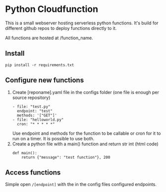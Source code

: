 # Python Cloudfunction

This is a small webserver hosting serverless python functions. It's build for different github repos to deploy functions directly to it.
  
All functions are hosted at /function_name.  

## Install
```
pip install -r requirements.txt
```

## Configure new functions  
1. Create [reponame].yaml file in the configs folder (one file is enough per source repository)
    ```
    - file: "test.py"
      endpoint: "test"
      methods: '["GET"]'
    - file: "helloworld.py"
      cron: "* * * * *"
    ```
    Use endpoint and methods for the function to be callable or cron for it to run on a timer. It is possible to use both.
1. Create a python file with a main() function and return str int (html code)
    ```
    def main():
        return {"message": "test function"}, 200
    ```

## Access functions
Simple open `/[endpoint]` with the in the config files configured endpoints.
